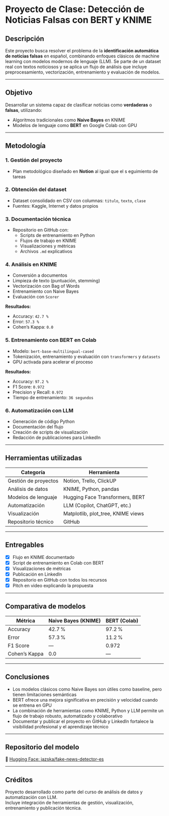 # Proyecto de Clase: Detección de Noticias Falsas con BERT y KNIME

## Descripción

Este proyecto busca resolver el problema de la **identificación automática de noticias falsas** en español, combinando enfoques clásicos de machine learning con modelos modernos de lenguaje (LLM). Se parte de un dataset real con textos noticiosos y se aplica un flujo de análisis que incluye preprocesamiento, vectorización, entrenamiento y evaluación de modelos.

---

## Objetivo

Desarrollar un sistema capaz de clasificar noticias como **verdaderas** o **falsas**, utilizando:

- Algoritmos tradicionales como **Naive Bayes** en KNIME
- Modelos de lenguaje como **BERT** en Google Colab con GPU

---

## Metodología

### 1. Gestión del proyecto

- Plan metodológico diseñado en **Notion** al igual que el s eguimiento de tareas

### 2. Obtención del dataset

- Dataset consolidado en CSV con columnas: `titulo`, `texto`, `clase`
- Fuentes: Kaggle, Internet y datos propios

### 3. Documentación técnica

- Repositorio en GitHub con:
  - Scripts de entrenamiento en Python
  - Flujos de trabajo en KNIME
  - Visualizaciones y métricas
  - Archivos `.md` explicativos

### 4. Análisis en KNIME

- Conversión a documentos
- Limpieza de texto (puntuación, stemming)
- Vectorización con Bag of Words
- Entrenamiento con Naive Bayes
- Evaluación con `Scorer`

**Resultados:**
- Accuracy: `42.7 %`
- Error: `57.3 %`
- Cohen’s Kappa: `0.0`

### 5. Entrenamiento con BERT en Colab

- Modelo: `bert-base-multilingual-cased`
- Tokenización, entrenamiento y evaluación con `transformers` y `datasets`
- GPU activada para acelerar el proceso

**Resultados:**
- Accuracy: `97.2 %`
- F1 Score: `0.972`
- Precision y Recall: `0.972`
- Tiempo de entrenamiento: `36 segundos`

### 6. Automatización con LLM

- Generación de código Python
- Documentación del flujo
- Creación de scripts de visualización
- Redacción de publicaciones para LinkedIn

---

## Herramientas utilizadas

| Categoría              | Herramienta                        |
|------------------------|------------------------------------|
| Gestión de proyectos   | Notion, Trello, ClickUP            |
| Análisis de datos      | KNIME, Python, pandas              |
| Modelos de lenguaje    | Hugging Face Transformers, BERT    |
| Automatización         | LLM (Copilot, ChatGPT, etc.)       |
| Visualización          | Matplotlib, plot_tree, KNIME views |
| Repositorio técnico    | GitHub                             |

---

## Entregables

- [x] Flujo en KNIME documentado
- [x] Script de entrenamiento en Colab con BERT
- [x] Visualizaciones de métricas
- [x] Publicación en LinkedIn
- [x] Repositorio en GitHub con todos los recursos
- [x] Pitch en video explicando la propuesta

---

## Comparativa de modelos

| Métrica              | Naive Bayes (KNIME) | BERT (Colab) |
|----------------------|---------------------|--------------|
| Accuracy             | 42.7 %              | 97.2 %       |
| Error                | 57.3 %              | 11.2 %       |
| F1 Score             | —                   | 0.972        |
| Cohen’s Kappa        | 0.0                 | —            |

---

## Conclusiones

- Los modelos clásicos como Naive Bayes son útiles como baseline, pero tienen limitaciones semánticas
- BERT ofrece una mejora significativa en precisión y velocidad cuando se entrena en GPU
- La combinación de herramientas como KNIME, Python y LLM permite un flujo de trabajo robusto, automatizado y colaborativo
- Documentar y publicar el proyecto en GitHub y LinkedIn fortalece la visibilidad profesional y el aprendizaje técnico

---

## Repositorio del modelo

📁 [Hugging Face: jazska/fake-news-detector-es](https://huggingface.co/jazska/fake-news-detector-es)

---

## Créditos

Proyecto desarrollado como parte del curso de análisis de datos y automatización con LLM.  
Incluye integración de herramientas de gestión, visualización, entrenamiento y publicación técnica.
